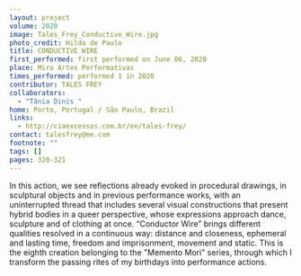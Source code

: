 ```yaml
---
layout: project
volume: 2020
image: Tales_Frey_Conductive_Wire.jpg
photo_credit: Hilda de Paulo
title: CONDUCTIVE WIRE
first_performed: first performed on June 06, 2020
place: Mira Artes Performativas
times_performed: performed 1 in 2020
contributor: TALES FREY
collaborators:
  - "Tânia Dinis "
home: Porto, Portugal / São Paulo, Brazil
links:
  - http://ciaexcessos.com.br/en/tales-frey/
contact: talesfrey@me.com
footnote: ""
tags: []
pages: 320-321
---
```


In this action, we see reflections already evoked in procedural drawings, in sculptural objects and in previous performance works, with an uninterrupted thread that includes several visual constructions that present hybrid bodies in a queer perspective, whose expressions approach dance, sculpture and of clothing at once.
“Conductor Wire” brings different qualities resolved in a continuous way: distance and closeness, ephemeral and lasting time, freedom and imprisonment, movement and static.
This is the eighth creation belonging to the "Memento Mori" series, through which I transform the passing rites of my birthdays into performance actions.

